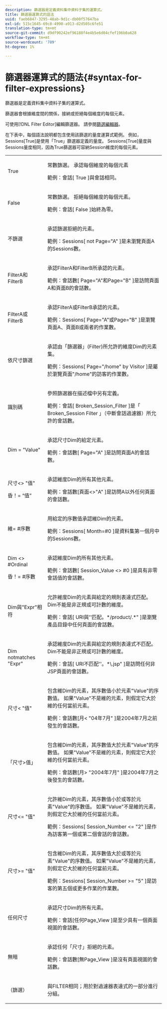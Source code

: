 ```yaml
---
description: 篩選器是定義資料集中資料子集的運算式。
title: 篩選器運算式的語法
uuid: faeb6847-3295-48ab-9d1c-db00f57647ba
exl-id: 515c1645-69c8-4990-a913-d2d505c6fe51
translation-type: tm+mt
source-git-commit: d9df90242ef96188f4e4b5e6d04cfef196b0a628
workflow-type: tm+mt
source-wordcount: '789'
ht-degree: 1%

---
```


# 篩選器運算式的語法{#syntax-for-filter-expressions}

篩選器是定義資料集中資料子集的運算式。

篩選器會根據維度間的關係，接納或拒絕每個維度的每個元素。

可使用[!DNL Filter Editor]編輯篩選器。 請參閱[篩選編輯器](../../../home/c-get-started/c-analysis-vis/c-filter-editors/c-filter-editors.md#concept-2f343ecbed8240f18b0c1f1eccef11e3)。

在下表中，每個語法說明都包含使用該篩選的量度運算式範例。 例如，Sessions[True]是使用「True」篩選器定義的量度。 Sessions[True]量度與Sessions量度相同，因為True篩選器可容納Session維度的每個元素。

<table id="table_5D66E6C11B384460BAAA7A6130214594"> 
 <tbody> 
  <tr> 
   <td colname="col1"> <p>True </p> </td> 
   <td colname="col2"> <p>常數篩選。 承認每個維度的每個元素 </p> <p>範例：會話[ True ]與會話相同。 </p> </td> 
  </tr> 
  <tr> 
   <td colname="col1"> <p>False </p> </td> 
   <td colname="col2"> <p>常數篩選。 拒絕每個維度的每個元素。 </p> <p>範例：會話[ False ]始終為零。 </p> </td> 
  </tr> 
  <tr> 
   <td colname="col1"> <p>不篩選 </p> </td> 
   <td colname="col2"> <p>承認篩選拒絕的元素。 </p> <p>範例：Sessions[ not Page="A" ]是未瀏覽頁面A的Sessions數。 </p> </td> 
  </tr> 
  <tr> 
   <td colname="col1"> <p>FilterA和FilterB </p> </td> 
   <td colname="col2"> <p>承認FilterA和FilterB所承認的元素。 </p> <p>範例：會話數[ Page="A"和Page="B" ]是訪問頁面A和頁面B的會話數。 </p> </td> 
  </tr> 
  <tr> 
   <td colname="col1"> <p>FilterA或FilterB </p> </td> 
   <td colname="col2"> <p>承認FilterA或FilterB承認的元素。 </p> <p>範例：Sessions[ Page="A"或Page="B" ]是瀏覽頁面A、頁面B或兩者的作業數。 </p> </td> 
  </tr> 
  <tr> 
   <td colname="col1"> <p>依尺寸篩選 </p> </td> 
   <td colname="col2"> <p>承認由「篩選器」(Filter)所允許的維度Dim的元素集。 </p> <p>範例：Sessions[ Page="/home" by Visitor ]是屬於瀏覽頁面"/home"的訪客的作業數。 </p> </td> 
  </tr> 
  <tr> 
   <td colname="col1"> <p>識別碼 </p> </td> 
   <td colname="col2"> <p>參照篩選器在描述檔中另有定義。 </p> <p>範例：會話[ Broken_Session_Filter ]是「 Broken_Session Filter 」（中斷會話過濾器）所允許的會話數。 </p> </td> 
  </tr> 
  <tr> 
   <td colname="col1"> <p>Dim = "Value" </p> </td> 
   <td colname="col2"> <p>承認尺寸Dim的給定元素。 </p> <p>範例：會話數[ Page="A" ]是訪問頁面A的會話數。 </p> </td> 
  </tr> 
  <tr> 
   <td colname="col1"> <p>尺寸&lt;&gt; "值" </p> <p>昏！= “值” </p> </td> 
   <td colname="col2"> <p>承認維度Dim的所有其他元素。 </p> <p>範例：會話數[頁面&lt;&gt;"A" ]是訪問A以外任何頁面的會話數。 </p> </td> 
  </tr> 
  <tr> 
   <td colname="col1"> 維= #序數 </td> 
   <td colname="col2"> <p>用給定的序數值承認維Dim的元素。 </p> <p>範例：Sessions[ Month=#0 ]是資料集第一個月中的Sessions數。 </p> </td> 
  </tr> 
  <tr> 
   <td colname="col1"> <p>Dim &lt;&gt; #Ordinal </p> <p>昏！= #序數 </p> </td> 
   <td colname="col2"> <p>承認維度Dim的所有其他元素。 </p> <p>範例：會話數[ Session_Value &lt;&gt; #0 ]是具有非零會話值的會話數。 </p> </td> 
  </tr> 
  <tr> 
   <td colname="col1"> <p>Dim與"Expr"相符 </p> </td> 
   <td colname="col2"> <p>允許維度Dim的元素與給定的規則表達式匹配。 Dim不能是非正規或可計數的維度。 </p> <p>範例：會話[ URI與''匹配。*/product/.*" ]是瀏覽產品目錄中任何頁面的會話數。 </p> </td> 
  </tr> 
  <tr> 
   <td colname="col1"> <p>Dim notmatches "Expr" </p> </td> 
   <td colname="col2"> <p>承認維度Dim的元素與給定的規則表達式不匹配。 Dim不能是非正規或可計數的維度。 </p> <p>範例：會話[ URI不匹配''。*\.jsp" ]是訪問任何非JSP頁面的會話數。 </p> </td> 
  </tr> 
  <tr> 
   <td colname="col1"> <p>尺寸&lt; "值" </p> </td> 
   <td colname="col2"> <p>包含維Dim的元素，其序數值小於元素"Value"的序數值。 如果"Value"不是維的元素，則假定它大於維的任何當前元素。 </p> <p>範例：會話數[月&lt; "04年7月" ]是2004年7月之前發生的會話數。 </p> </td> 
  </tr> 
  <tr> 
   <td colname="col1"> <p>「尺寸&gt;值」 </p> </td> 
   <td colname="col2"> <p>包含維Dim的元素，其序數值大於元素"Value"的序數值。 如果"Value"不是維的元素，則假定它大於維的任何當前元素。 </p> <p>範例：會話數[月&gt; "2004年7月" ]是2004年7月之後發生的會話數。 </p> </td> 
  </tr> 
  <tr> 
   <td colname="col1"> <p>尺寸&lt;= "值" </p> </td> 
   <td colname="col2"> <p>允許維Dim的元素，其序數值小於或等於元素"Value"的序數值。 如果"Value"不是維的元素，則假定它大於維的任何當前元素。 </p> <p>範例：Sessions[ Session_Number &lt;= "2" ]是作為訪客第一個或第二個會話的會話數。 </p> </td> 
  </tr> 
  <tr> 
   <td colname="col1"> 尺寸&gt;= "值" </td> 
   <td colname="col2"> <p>包含維Dim的元素，其序數值大於或等於元素"Value"的序數值。 如果"Value"不是維的元素，則假定它大於維的任何當前元素。 </p> <p>範例：Sessions[ Session_Number &gt;= "5" ]是訪客的第五個或更多作業的作業數。 </p> </td> 
  </tr> 
  <tr> 
   <td colname="col1"> <p>任何尺寸 </p> </td> 
   <td colname="col2"> <p>承認尺寸Dim的所有元素。 </p> <p>範例：會話[任何Page_View ]是至少具有一個頁面視圖的會話數。 </p> </td> 
  </tr> 
  <tr> 
   <td colname="col1"> <p>無暗 </p> </td> 
   <td colname="col2"> <p>承認任何「尺寸」拒絕的元素。 </p> <p>範例：會話數[無Page_View ]是沒有頁面視圖的會話數。 </p> </td> 
  </tr> 
  <tr> 
   <td colname="col1"> <p>（篩選） </p> </td> 
   <td colname="col2"> <p>與FILTER相同；用於對過濾器表達式的一部分進行分組。 </p> </td> 
  </tr> 
 </tbody> 
</table>

